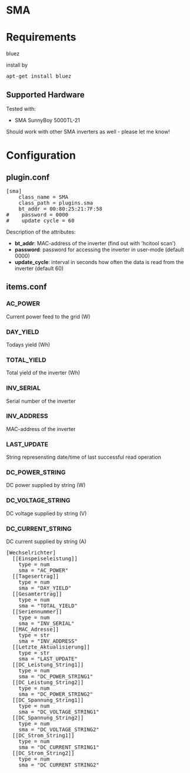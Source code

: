 # SMA

# Requirements

bluez

install by
<pre>
apt-get install bluez
</pre>

## Supported Hardware

Tested with:
* SMA SunnyBoy 5000TL-21

Should work with other SMA inverters as well - please let me know!

# Configuration

## plugin.conf

<pre>
[sma]
    class_name = SMA
    class_path = plugins.sma
    bt_addr = 00:80:25:21:7F:58
#    password = 0000
#    update_cycle = 60
</pre>

Description of the attributes:

* __bt_addr__: MAC-address of the inverter (find out with 'hcitool scan')
* __password__: password for accessing the inverter in user-mode (default 0000)
* __update_cycle__: interval in seconds how often the data is read from the inverter (default 60)

## items.conf

### AC_POWER

Current power feed to the grid (W)

### DAY_YIELD

Todays yield (Wh)

### TOTAL_YIELD

Total yield of the inverter (Wh)

### INV_SERIAL

Serial number of the inverter

### INV_ADDRESS

MAC-address of the inverter

### LAST_UPDATE

String represensting date/time of last successful read operation

### DC_POWER_STRING<x>

DC power supplied by string <x> (W)

### DC_VOLTAGE_STRING<x>

DC voltage supplied by string <x> (V)

### DC_CURRENT_STRING<x>

DC current supplied by string <x> (A)

<pre>
[Wechselrichter]
  [[Einspeiseleistung]]
    type = num
    sma = "AC_POWER"
  [[Tagesertrag]]
    type = num
    sma = "DAY_YIELD"
  [[Gesamtertrag]]
    type = num
    sma = "TOTAL_YIELD"
  [[Seriennummer]]
    type = num
    sma = "INV_SERIAL"
  [[MAC_Adresse]]
    type = str
    sma = "INV_ADDRESS"
  [[Letzte_Aktualisierung]]
    type = str
    sma = "LAST_UPDATE"
  [[DC_Leistung_String1]]
    type = num
    sma = "DC_POWER_STRING1"
  [[DC_Leistung_String2]]
    type = num
    sma = "DC_POWER_STRING2"
  [[DC_Spannung_String1]]
    type = num
    sma = "DC_VOLTAGE_STRING1"
  [[DC_Spannung_String2]]
    type = num
    sma = "DC_VOLTAGE_STRING2"
  [[DC_Strom_String1]]
    type = num
    sma = "DC_CURRENT_STRING1"
  [[DC_Strom_String2]]
    type = num
    sma = "DC_CURRENT_STRING2"
</pre>
